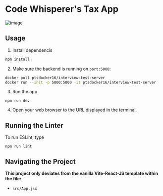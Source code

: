 # Code Whisperer's Tax App
![image](https://user-images.githubusercontent.com/4268152/222445790-389fcc04-0b95-49e6-8e52-29f5743f9a57.png)

## Usage
1. Install dependencis
```bash
npm install
```

2. Make sure the backend is running on `port:5000`:
```bash
docker pull ptsdocker16/interview-test-server
docker run --init -p 5000:5000 -it ptsdocker16/interview-test-server
```

3. Run the app
```
npm run dev
```

4. Open your web browser to the URL displayed in the terminal.

## Running the Linter

To run ESLint, type

```
npm run lint
```

## Navigating the Project

**This project only deviates from the vanilla Vite-React-JS template within the file:**
- `src/App.jsx`